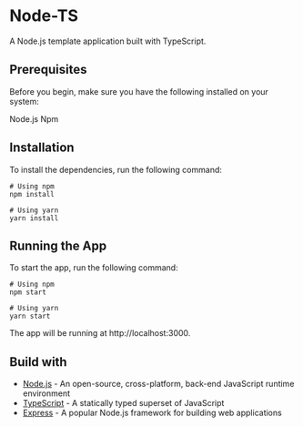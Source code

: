 # Node-TS
A Node.js template application built with TypeScript.

## Prerequisites
Before you begin, make sure you have the following installed on your system:

Node.js
Npm

## Installation
To install the dependencies, run the following command:

```shell
# Using npm
npm install

# Using yarn
yarn install
```

## Running the App
To start the app, run the following command:

```shell
# Using npm
npm start

# Using yarn
yarn start
```
The app will be running at http://localhost:3000.

## Build with
- [Node.js](https://nodejs.org/) - An open-source, cross-platform, back-end JavaScript runtime environment
- [TypeScript](https://www.typescriptlang.org/) - A statically typed superset of JavaScript
- [Express](https://expressjs.com/) - A popular Node.js framework for building web applications
